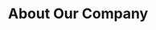 ---
title: "About Our Company"
description: "this is meta description"
draft: false
bg_image: "images/feature-bg.jpg"
---